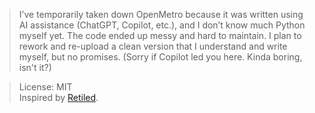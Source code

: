 > I’ve temporarily taken down OpenMetro because it was written using AI assistance (ChatGPT, Copilot, etc.), and I don’t know much Python myself yet. The code ended up messy and hard to maintain.
> I plan to rework and re-upload a clean version that I understand and write myself, but no promises.
> (Sorry if Copilot led you here. Kinda boring, isn't it?)

> License: MIT</br>
> Inspired by [Retiled](https://github.com/migbrunluz/Retiled-Win8.x).
